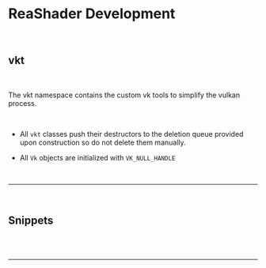 # ReaShader Development

<br>

## vkt

<br>

The vkt namespace contains the custom vk tools to simplify the vulkan process.

<br>

- All `vkt` classes push their destructors to the deletion queue provided upon construction so do not delete them manually.

- All `Vk` objects are initialized with `VK_NULL_HANDLE`

<br>

---

<br>

## Snippets

<br>



<br>

---

<br>